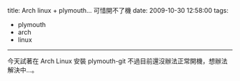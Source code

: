 title: Arch linux + plymouth... 可惜開不了機
date: 2009-10-30 12:58:00
tags: 
- plymouth
- arch
- linux
---

今天試著在 Arch Linux 安裝 plymouth-git
不過目前還沒辦法正常開機，想辦法解決中…。

<object height="385" width="480"><param name="movie" value="http://www.youtube.com/v/OVZpBGMDDkw&hl=zh_TW&fs=1&"></param><param name="allowFullScreen" value="true"></param><param name="allowscriptaccess" value="always"></param><embed src="http://www.youtube.com/v/OVZpBGMDDkw&hl=zh_TW&fs=1&" type="application/x-shockwave-flash" allowscriptaccess="always" allowfullscreen="true" width="480" height="385"></embed></object>